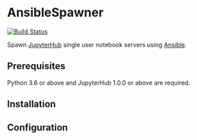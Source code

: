 # AnsibleSpawner

[![Build Status](https://travis-ci.com/manics/jupyterhub-ansiblespawner.svg?branch=master)](https://travis-ci.com/manics/jupyterhub-ansiblespawner)

Spawn [JupyterHub](https://github.com/jupyterhub/jupyterhub) single user notebook servers using [Ansible](https://www.ansible.com/).


## Prerequisites

Python 3.6 or above and JupyterHub 1.0.0 or above are required.


## Installation


## Configuration

